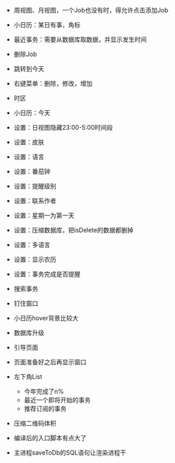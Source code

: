 - 周视图、月视图，一个Job也没有时，得允许点击添加Job
- 小日历：某日有事，角标
- 最近事务：需要从数据库取数据，并显示发生时间
- 删除Job
- 跳转到今天
- 右键菜单：删除，修改，增加
- 时区
- 小日历：今天



- 设置：日视图隐藏23:00-5:00时间段
- 设置：皮肤
- 设置：语言
- 设置：番茄钟
- 设置：提醒级别
- 设置：联系作者
- 设置：星期一为第一天
- 设置：压缩数据库，把isDelete的数据都删掉
- 设置：多语言
- 设置：显示农历
- 设置：事务完成是否提醒
- 搜索事务
- 钉住窗口
- 小日历hover背景比较大
- 数据库升级
- 引导页面
- 页面准备好之后再显示窗口
- 左下角List
  - 今年完成了n%
  - 最近一个即将开始的事务
  - 推荐订阅的事务
- 压缩二维码体积
- 编译后的入口脚本有点大了
- 主进程saveToDb的SQL语句让渲染进程干